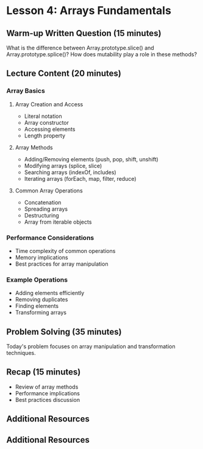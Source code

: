 # Lesson 4: Arrays Fundamentals

## Warm-up Written Question (15 minutes)

What is the difference between Array.prototype.slice() and Array.prototype.splice()? How does mutability play a role in these methods?

## Lecture Content (20 minutes)

### Array Basics

1. Array Creation and Access

   - Literal notation
   - Array constructor
   - Accessing elements
   - Length property

2. Array Methods

   - Adding/Removing elements (push, pop, shift, unshift)
   - Modifying arrays (splice, slice)
   - Searching arrays (indexOf, includes)
   - Iterating arrays (forEach, map, filter, reduce)

3. Common Array Operations
   - Concatenation
   - Spreading arrays
   - Destructuring
   - Array from iterable objects

### Performance Considerations

- Time complexity of common operations
- Memory implications
- Best practices for array manipulation

### Example Operations

- Adding elements efficiently
- Removing duplicates
- Finding elements
- Transforming arrays

## Problem Solving (35 minutes)

Today's problem focuses on array manipulation and transformation techniques.

## Recap (15 minutes)

- Review of array methods
- Performance implications
- Best practices discussion

## Additional Resources

## Additional Resources

